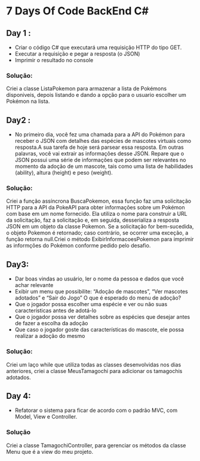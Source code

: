 # 7 Days Of Code BackEnd C#
## Day 1 :
* Criar o código C# que executará uma requisição HTTP do tipo GET.
* Executar a requisição e pegar a resposta (o JSON)
* Imprimir o resultado no console
### Solução:
Criei a classe ListaPokemon para armazenar a lista de Pokémons disponiveis, depois listando e dando a opção para o usuario escolher um Pokémon na lista.
## Day2 :
* No primeiro dia, você fez uma chamada para a API do Pokémon para receber o JSON com detalhes das espécies de mascotes virtuais como resposta.A sua tarefa de hoje será parsear essa resposta. Em outras palavras, você vai extrair as informações desse JSON. Repare que o JSON possui uma série de informações que podem ser relevantes no momento da adoção de um mascote, tais como uma lista de habilidades (ability), altura (height) e peso (weight).
### Solução:
Criei a função assíncrona BuscaPokemon, essa função faz uma solicitação HTTP para a API da PokeAPI para obter informações sobre um Pokémon com base em um nome fornecido. Ela utiliza o nome para construir a URL da solicitação, faz a solicitação e, em seguida, desserializa a resposta JSON em um objeto da classe Pokemon. Se a solicitação for bem-sucedida, o objeto Pokemon é retornado; caso contrário, se ocorrer uma exceção, a função retorna null.Criei o método ExibirInformacoesPokemon para imprimir as informções do Pokémon conforme pedido pelo desafio.
## Day3:
* Dar boas vindas ao usuário, ler o nome da pessoa e dados que você achar relevante
* Exibir um menu que possibilite: “Adoção de mascotes”, “Ver mascotes adotados” e “Sair do Jogo”
O que é esperado do menu de adoção?
* Que o jogador possa escolher uma espécie e ver ou não suas características antes de adotá-lo
* Que o jogador possa ver detalhes sobre as espécies que desejar antes de fazer a escolha da adoção
* Que caso o jogador goste das características do mascote, ele possa realizar a adoção do mesmo
### Solução:
Criei um laço while que utiliza todas as classes desenvolvidas nos dias anteriores, criei a classe MeusTamagochi para adicionar os tamagochis adotados. 

## Day 4:
* Refatorar o sistema para ficar de acordo com o padrão MVC, com Model, View e Controller.
### Solução
Criei a classe TamagochiController, para gerenciar os métodos da classe Menu que é a view do meu projeto.